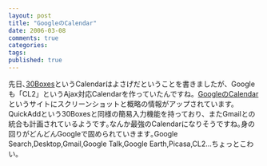 ```yaml
---
layout: post
title: "GoogleのCalendar"
date: 2006-03-08
comments: true
categories:
tags:
published: true
---
```



先日､[30Boxes](http://30boxes.com/)というCalendarはよさげだということを書きましたが、Googleも「CL2」というAjax対応Calendarを作っていたんですね。[GoogleのCalendar](http://www.techcrunch.com/)というサイトにスクリーンショットと概略の情報がアップされています。
QuickAddという30Boxesと同様の簡易入力機能を持っており、またGmailとの統合も計画されているようです｡なんか最強のCalendarになりそうですね｡身の回りがどんどんGoogleで固められていきます｡Google Search,Desktop,Gmail,Google Talk,Google Earth,Picasa,CL2...ちょっとこわい｡
